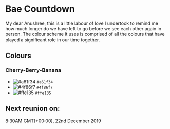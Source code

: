 # Bae Countdown

My dear Anushree, this is a little labour of love I undertook to remind me how much longer do
we have left to go before we see each other again in person. The colour scheme it uses
is comprised of all the colours that have played a significant role in our time together. 

## Colours

### Cherry-Berry-Banana

- ![#a61f34](https://placehold.it/15/f03c15/000000?text=+) `#a61f34`
- ![#4f86f7](https://placehold.it/15/c5f015/000000?text=+) `#4f86f7`
- ![#ffe135](https://placehold.it/15/1589F0/000000?text=+) `#ffe135`

## Next reunion on:

8:30AM GMT(+00:00), 22nd December 2019